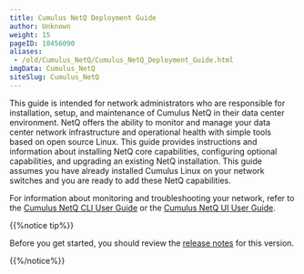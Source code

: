 ```yaml
---
title: Cumulus NetQ Deployment Guide
author: Unknown
weight: 15
pageID: 10456090
aliases:
 - /old/Cumulus_NetQ/Cumulus_NetQ_Deployment_Guide.html
imgData: Cumulus_NetQ
siteSlug: Cumulus_NetQ
---
```

This guide is intended for network administrators who are responsible
for installation, setup, and maintenance of Cumulus NetQ in their data
center environment. NetQ offers the ability to monitor and manage your
data center network infrastructure and operational health with simple
tools based on open source Linux. This guide provides instructions and
information about installing NetQ core capabilities, configuring
optional capabilities, and upgrading an existing NetQ installation. This
guide assumes you have already installed Cumulus Linux on your network
switches and you are ready to add these NetQ capabilities.

For information about monitoring and troubleshooting your network, refer
to the [Cumulus NetQ CLI User
Guide](/old/Cumulus_NetQ/https://docs.cumulusnetworks.com/display/NETQ/Cumulus+NetQ+CLI+User+Guide)
or the [Cumulus NetQ UI User
Guide](/old/Cumulus_NetQ/https://docs.cumulusnetworks.com/display/NETQ/Cumulus+NetQ+UI+User+Guide).

{{%notice tip%}}

Before you get started, you should review the [release
notes](https://support.cumulusnetworks.com/hc/en-us/articles/360017779214-Cumulus-NetQ-2-1-Release-Notes)
for this version.

{{%/notice%}}
